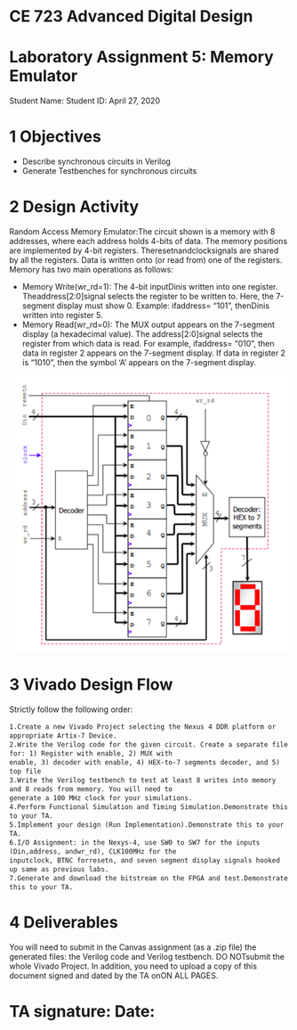 # CE 723 Advanced Digital Design

# Laboratory Assignment 5: Memory Emulator

Student Name: Student ID:
April 27, 2020

# 1 Objectives

- Describe synchronous circuits in Verilog
- Generate Testbenches for synchronous circuits

# 2 Design Activity

Random Access Memory Emulator:The circuit shown is a memory with 8 addresses, where each address holds
4-bits of data. The memory positions are implemented by 4-bit registers. Theresetnandclocksignals are shared
by all the registers. Data is written onto (or read from) one of the registers. Memory has two main operations as
follows:

- Memory Write(wr_rd=1): The 4-bit inputDinis written into one register. Theaddress[2:0]signal selects the
    register to be written to. Here, the 7-segment display must show 0. Example: ifaddress= “101”, thenDinis
    written into register 5.
- Memory Read(wr_rd=0): The MUX output appears on the 7-segment display (a hexadecimal value). The
    address[2:0]signal selects the register from which data is read. For example, ifaddress= “010”, then data in
    register 2 appears on the 7-segment display. If data in register 2 is “1010”, then the symbol ‘A’ appears on the
    7-segment display.

![](diagram.png)

# 3 Vivado Design Flow

Strictly follow the following order:

```
1.Create a new Vivado Project selecting the Nexus 4 DDR platform or appropriate Artix-7 Device.
2.Write the Verilog code for the given circuit. Create a separate file for: 1) Register with enable, 2) MUX with
enable, 3) decoder with enable, 4) HEX-to-7 segments decoder, and 5) top file
3.Write the Verilog testbench to test at least 8 writes into memory and 8 reads from memory. You will need to
generate a 100 MHz clock for your simulations.
4.Perform Functional Simulation and Timing Simulation.Demonstrate this to your TA.
5.Implement your design (Run Implementation).Demonstrate this to your TA.
6.I/O Assignment: in the Nexys-4, use SW0 to SW7 for the inputs (Din,address, andwr_rd), CLK100MHz for the
inputclock, BTNC forresetn, and seven segment display signals hooked up same as previous labs.
7.Generate and download the bitstream on the FPGA and test.Demonstrate this to your TA.
```
# 4 Deliverables

You will need to submit in the Canvas assignment (as a .zip file) the generated files: the Verilog code and Verilog
testbench. DO NOTsubmit the whole Vivado Project. In addition, you need to upload a copy of this document
signed and dated by the TA onON ALL PAGES.

# TA signature: Date:



